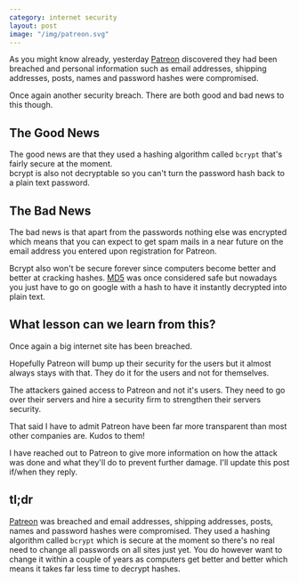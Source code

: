 ```yaml
---
category: internet security
layout: post
image: "/img/patreon.svg"
---
```

As you might know already, yesterday [Patreon](https://www.patreon.com/) discovered they had been breached and personal information such as email addresses, shipping addresses, posts, names and password hashes were compromised.

Once again another security breach. There are both good and bad news to this though.

## The Good News

The good news are that they used a hashing algorithm called `bcrypt` that's fairly secure at the moment.  
bcrypt is also not decryptable so you can't turn the password hash back to a plain text password.

## The Bad News

The bad news is that apart from the passwords nothing else was encrypted which means that you can expect to get spam mails in a near future on the email address you entered upon registration for Patreon.

Bcrypt also won't be secure forever since computers become better and better at cracking hashes. [MD5](https://en.wikipedia.org/wiki/MD5) was once considered safe but nowadays you just have to go on google with a hash to have it instantly decrypted into plain text.

## What lesson can we learn from this?

Once again a big internet site has been breached.

Hopefully Patreon will bump up their security for the users but it almost always stays with that. They do it for the users and not for themselves.

The attackers gained access to Patreon and not it's users. They need to go over their servers and hire a security firm to strengthen their servers security.

That said I have to admit Patreon have been far more transparent than most other companies are. Kudos to them!

I have reached out to Patreon to give more information on how the attack was done and what they'll do to prevent further damage. I'll update this post if/when they reply.

## tl;dr

[Patreon](https://www.patreon.com/) was breached and email addresses, shipping addresses, posts, names and password hashes were compromised. They used a hashing algorithm called `bcrypt` which is secure at the moment so there's no real need to change all passwords on all sites just yet. You do however want to change it within a couple of years as computers get better and better which means it takes far less time to decrypt hashes.
